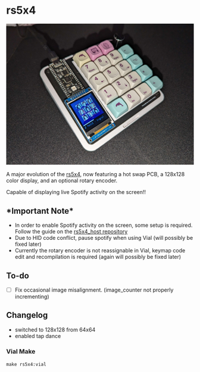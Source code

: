 # rs5x4

![rs5x4](/images/rs5x4.jpg)

A major evolution of the [rs5x4](https://github.com/rakib-shahid/rs4x4), now featuring a hot swap PCB, a 128x128 color display, and an optional rotary encoder. 

Capable of displaying live Spotify activity on the screen!!

## **\*Important Note\*** 
* In order to enable Spotify activity on the screen, some setup is required. Follow the guide on the [rs5x4_host repository](https://github.com/rakib-shahid/rs5x4_host) 
* Due to HID code conflict, pause spotify when using Vial (will possibly be fixed later)
* Currently the rotary encoder is not reassignable in Vial, keymap code edit and recompilation is required (again will possibly be fixed later)


## To-do

- [ ] Fix occasional image misalignment. (image_counter not properly incrementing)


## Changelog
* switched to 128x128 from 64x64 
* enabled tap dance

### Vial Make

    make rs5x4:vial